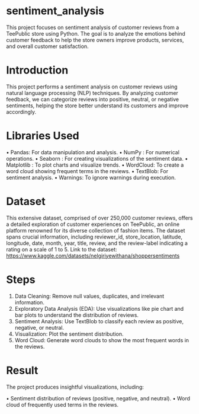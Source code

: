 # sentiment_analysis
This project focuses on sentiment analysis of customer reviews from a TeePublic store using Python. The goal is to analyze the emotions behind customer feedback to help the store owners improve products, services, and overall customer satisfaction.

# Introduction
This project performs a sentiment analysis on customer reviews using natural language processing (NLP) techniques. By analyzing customer feedback, we can categorize reviews into positive, neutral, or negative sentiments, helping the store better understand its customers and improve accordingly.

# Libraries Used
• Pandas: For data manipulation and analysis.
• NumPy : For numerical operations.
• Seaborn : For creating visualizations of the sentiment data.
• Matplotlib : To plot charts and visualize trends.
• WordCloud: To create a word cloud showing frequent terms in the reviews.
• TextBlob: For sentiment analysis.
• Warnings: To ignore warnings during execution.

# Dataset
This extensive dataset, comprised of over 250,000 customer reviews, offers a detailed exploration of customer experiences on TeePublic, an online platform renowned for its diverse collection of fashion items. The dataset spans crucial information, including reviewer_id, store_location, latitude, longitude, date, month, year, title, review, and the review-label indicating a rating on a scale of 1 to 5.
Link to the dataset: https://www.kaggle.com/datasets/nelgiriyewithana/shoppersentiments

# Steps
1. Data Cleaning: Remove null values, duplicates, and irrelevant information.
2. Exploratory Data Analysis (EDA): Use visualizations like pie chart and bar plots to understand the distribution of reviews.
3. Sentiment Analysis: Use TextBlob to classify each review as positive, negative, or neutral.
4. Visualization: Plot the sentiment distribution.
5. Word Cloud: Generate word clouds to show the most frequent words in the reviews.
   
# Result
The project produces insightful visualizations, including:

• Sentiment distribution of reviews (positive, negative, and neutral).
• Word cloud of frequently used terms in the reviews.

